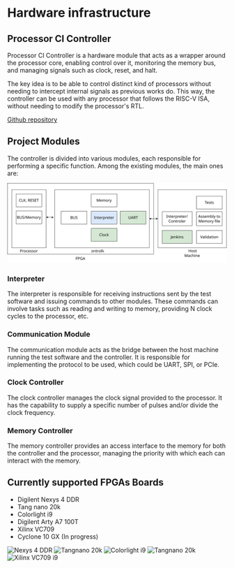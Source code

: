 # Hardware infrastructure

## Processor CI Controller

Processor CI Controller is a hardware module that acts as a wrapper around the processor core, enabling control over it, monitoring the memory bus, and managing signals such as clock, reset, and halt.

The key idea is to be able to control distinct kind of processors without needing to intercept internal signals as previous works do. This way, the controller can be used with any processor that follows the RISC-V ISA, without needing to modify the processor's RTL.

[Github repository](https://github.com/LSC-Unicamp/riscv-isa-ci-controller)

## Project Modules

The controller is divided into various modules, each responsible for performing a specific function. Among the existing modules, the main ones are:

![Diagram with the modules](assets/controlador-riscv.svg)

### Interpreter

The interpreter is responsible for receiving instructions sent by the test software and issuing commands to other modules. These commands can involve tasks such as reading and writing to memory, providing N clock cycles to the processor, etc.

### Communication Module

The communication module acts as the bridge between the host machine running the test software and the controller. It is responsible for implementing the protocol to be used, which could be UART, SPI, or PCIe.

### Clock Controller

The clock controller manages the clock signal provided to the processor. It has the capability to supply a specific number of pulses and/or divide the clock frequency.

### Memory Controller

The memory controller provides an access interface to the memory for both the controller and the processor, managing the priority with which each can interact with the memory.

## Currently supported FPGAs Boards

- Digilent Nexys 4 DDR
- Tang nano 20k
- Colorlight i9
- Digilent Arty A7 100T
- Xilinx VC709
- Cyclone 10 GX (In progress)

<img src="/assets/nexys4ddr.jpg" alt="Nexys 4 DDR" width="200px">
<img src="/assets/tangnano20k.jpg" alt="Tangnano 20k" width="200px">
<img src="/assets/colorlighti9.jpg" alt="Colorlight i9" width="200px">
<img src="/assets/artya7100t.jpg" alt="Tangnano 20k" width="200px">
<img src="/assets/vc709.jpg" alt="Xilinx VC709 i9" width="200px">